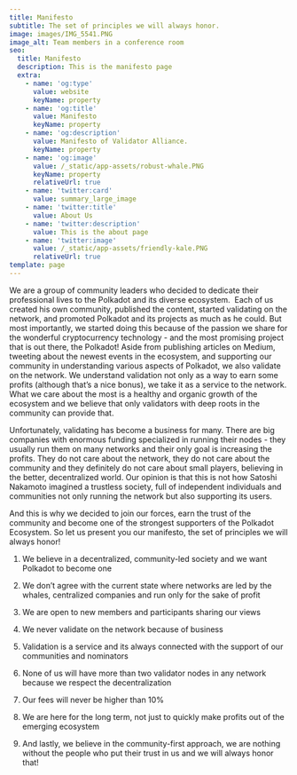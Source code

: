 ```yaml
---
title: Manifesto
subtitle: The set of principles we will always honor.
image: images/IMG_5541.PNG
image_alt: Team members in a conference room
seo:
  title: Manifesto
  description: This is the manifesto page
  extra:
    - name: 'og:type'
      value: website
      keyName: property
    - name: 'og:title'
      value: Manifesto
      keyName: property
    - name: 'og:description'
      value: Manifesto of Validator Alliance.
      keyName: property
    - name: 'og:image'
      value: /_static/app-assets/robust-whale.PNG
      keyName: property
      relativeUrl: true
    - name: 'twitter:card'
      value: summary_large_image
    - name: 'twitter:title'
      value: About Us
    - name: 'twitter:description'
      value: This is the about page
    - name: 'twitter:image'
      value: /_static/app-assets/friendly-kale.PNG
      relativeUrl: true
template: page
---
```

We are a group of community leaders who decided to dedicate their professional lives to the Polkadot and its diverse ecosystem. 
Each of us created his own community, published the content, started validating on the network, and promoted Polkadot and its projects as much as he could. But most importantly, we started doing this because of the passion we share for the wonderful cryptocurrency technology - and the most promising project that is out there, the Polkadot!
Aside from publishing articles on Medium, tweeting about the newest events in the ecosystem, and supporting our community in understanding various aspects of Polkadot, we also validate on the network. We understand validation not only as a way to earn some profits (although that’s a nice bonus), we take it as a service to the network. What we care about the most is a healthy and organic growth of the ecosystem and we believe that only validators with deep roots in the community can provide that.

Unfortunately, validating has become a business for many. There are big companies with enormous funding specialized in running their nodes - they usually run them on many networks and their only goal is increasing the profits. They do not care about the network, they do not care about the community and they definitely do not care about small players, believing in the better, decentralized world. Our opinion is that this is not how Satoshi Nakamoto imagined a trustless society, full of independent individuals and communities not only running the network but also supporting its users.

And this is why we decided to join our forces, earn the trust of the community and become one of the strongest supporters of the Polkadot Ecosystem. So let us present you our manifesto, the set of principles we will always honor!

1.  We believe in a decentralized, community-led society and we want Polkadot to become one

2.  We don’t agree with the current state where networks are led by the whales, centralized companies and run only for the sake of profit

3.  We are open to new members and participants sharing our views

4.  We never validate on the network because of business

5.  Validation is a service and its always connected with the support of our communities and nominators

6.  None of us will have more than two validator nodes in any network because we respect the decentralization

7.  Our fees will never be higher than 10%

8.  We are here for the long term, not just to quickly make profits out of the emerging ecosystem

9.  And lastly, we believe in the community-first approach, we are nothing without the people who put their trust in us and we will always honor that!
